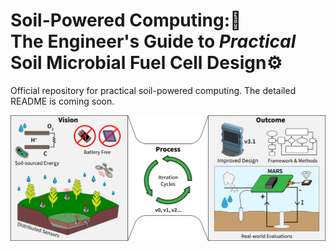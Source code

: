 # Soil-Powered Computing::seedling: <br> The Engineer's Guide to _Practical_ Soil Microbial Fuel Cell Design:gear:
Official repository for practical soil-powered computing. The detailed README is coming soon.

<p align="center">
  <img src="/doc-images/MFC_Figure.png"/>
</p>

